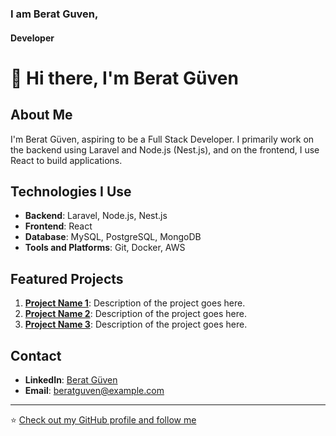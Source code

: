### I am Berat Guven,
#### Developer


# 👋 Hi there, I'm Berat Güven

## About Me
I'm Berat Güven, aspiring to be a Full Stack Developer. I primarily work on the backend using Laravel and Node.js (Nest.js), and on the frontend, I use React to build applications.

## Technologies I Use
- **Backend**: Laravel, Node.js, Nest.js
- **Frontend**: React
- **Database**: MySQL, PostgreSQL, MongoDB
- **Tools and Platforms**: Git, Docker, AWS

## Featured Projects
1. **[Project Name 1](https://github.com/beratguven/project1)**: Description of the project goes here.
2. **[Project Name 2](https://github.com/beratguven/project2)**: Description of the project goes here.
3. **[Project Name 3](https://github.com/beratguven/project3)**: Description of the project goes here.

## Contact
- **LinkedIn**: [Berat Güven](https://www.linkedin.com/in/beratguven)
- **Email**: beratguven@example.com

---

⭐️ [Check out my GitHub profile and follow me](https://github.com/beratguven)
